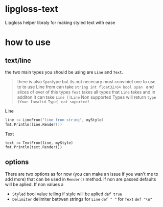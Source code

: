 # lipgloss-text
Lipgloss helper libraly for making styled text with ease 

# how to use 

## text/line
the two main types you should be using are `Line` and `Text`.
> there is also `Span`type but its not nececary most conviniet one to use  to to use 
Line from can take `string int float32/64 bool span ` and slices of ever of this types 
`Text` takes all types that `Line` takes and in additon it can take `Line []Line`
Non supported Types will return `type (Your Invalid Type) not suported!`


Line 
```go 
line := LineFrom("line from string", myStyle)
fmt.Println(line.Render())
```
Text 
```
text := TextFrom(line, myStyle)
fmt.Println(text.Render())
```
## options 
There are two options as for now (you can make an issue if you wan't me to add more) 
that can be used in `Render()` method. if non are passed defaults will be aplied.
If non values a
- `Styled`  bool value telling if style will be aplied  `def true`
- `Delimiter` delimiter bettwen strings for  `Line` `def " "` for `Text` `def "\n"`
